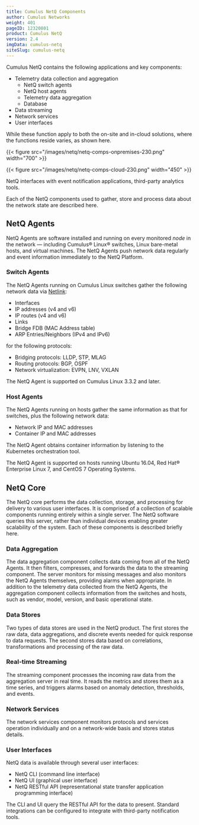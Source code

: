```yaml
---
title: Cumulus NetQ Components
author: Cumulus Networks
weight: 401
pageID: 12320801
product: Cumulus NetQ
version: 2.4
imgData: cumulus-netq
siteSlug: cumulus-netq
---
```


Cumulus NetQ contains the following applications and key components:

  - Telemetry data collection and aggregation
      - NetQ switch agents
      - NetQ host agents
      - Telemetry data aggregation
      - Database
  - Data streaming
  - Network services
  - User interfaces

While these function apply to both the on-site and in-cloud solutions, where
the functions reside varies, as shown here.

{{< figure src="/images/netq/netq-comps-onpremises-230.png" width="700" >}}

{{< figure src="/images/netq/netq-comps-cloud-230.png" width="450" >}}

NetQ interfaces with event notification applications, third-party
analytics tools.

Each of the NetQ components used to gather, store and process data about
the network state are described here.

## NetQ Agents

NetQ Agents are software installed and running on every monitored *node*
in the network — including Cumulus® Linux® switches, Linux bare-metal
hosts, and virtual machines. The NetQ Agents push network data regularly
and event information immediately to the NetQ Platform.

### Switch Agents

The NetQ Agents running on Cumulus Linux switches gather the following
network data via [Netlink](https://tools.ietf.org/html/rfc3549):

  - Interfaces
  - IP addresses (v4 and v6)
  - IP routes (v4 and v6)
  - Links
  - Bridge FDB (MAC Address table)
  - ARP Entries/Neighbors (IPv4 and IPv6)

for the following protocols:

  - Bridging protocols: LLDP, STP, MLAG
  - Routing protocols: BGP, OSPF
  - Network virtualization: EVPN, LNV, VXLAN

The NetQ Agent is supported on Cumulus Linux 3.3.2 and later.

### Host Agents

The NetQ Agents running on hosts gather the same information as that for
switches, plus the following network data:

  - Network IP and MAC addresses
  - Container IP and MAC addresses

The NetQ Agent obtains container
information by listening to the Kubernetes orchestration tool.

The NetQ Agent is supported on hosts running Ubuntu 16.04, Red Hat®
Enterprise Linux 7, and CentOS 7 Operating Systems.

## NetQ Core

The NetQ core performs the data collection, storage, and processing
for delivery to various user interfaces. It is comprised of a collection
of scalable components running entirely within a single server. The NetQ
software queries this server, rather than individual devices enabling
greater scalability of the system. Each of these components is described
briefly here.

### Data Aggregation

The data aggregation component collects data coming from all of the NetQ
Agents. It then filters, compresses, and forwards the data to the
streaming component. The server monitors for missing messages and also
monitors the NetQ Agents themselves, providing alarms when appropriate.
In addition to the telemetry data collected from the NetQ Agents, the
aggregation component collects information from the switches and hosts,
such as vendor, model, version, and basic operational state.

### Data Stores

Two types of data stores are used in the NetQ product. The first stores
the raw data, data aggregations, and discrete events needed for quick
response to data requests. The second stores data based on correlations,
transformations and processing of the raw data.

### Real-time Streaming

The streaming component processes the incoming raw data from the
aggregation server in real time. It reads the metrics and stores them as
a time series, and triggers alarms based on anomaly detection,
thresholds, and events.

### Network Services

The network services component monitors protocols and services operation
individually and on a network-wide basis and stores status details.

### User Interfaces

NetQ data is available through several
user interfaces:

  - NetQ CLI (command line interface)
  - NetQ UI (graphical user interface)
  - NetQ RESTful API (representational state transfer application programming interface)

The CLI and UI query the RESTful API for
the data to present. Standard integrations can be configured to
integrate with third-party notification tools.
